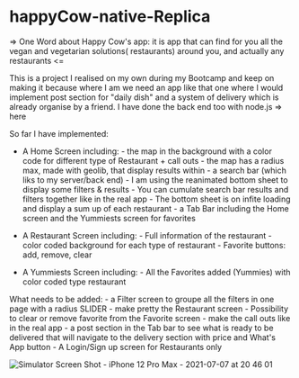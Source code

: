 # happyCow-native-Replica

=> One Word about Happy Cow's app: it is app that can find for you all the vegan and vegetarian solutions( restaurants) around you, and actually any restaurants <=

This is a project I realised on my own during my Bootcamp and keep on making it because where I am we need an app like that one where I would implement post section for "daily dish" and a system of delivery which is already organise by a friend. I have done the back end too with node.js => here

So far I have implemented:

- A Home Screen including:
                         - the map in the background with a color code for different type of Restaurant + call outs
                         - the map has a radius max, made with geolib, that display results within
                         - a search bar (which liks to my server/back end)
                         - I am using the reanimated bottom sheet to display some filters & results 
                         - You can cumulate search bar results and filters together like in the real app
                         - The bottom sheet is on infite loading and display a sum up of each restaurant
                         - a Tab Bar including the Home screen and the Yummiests screen for favorites

- A Restaurant Screen including:
                         - Full information of the restaurant 
                         - color coded background for each type of restaurant
                         - Favorite buttons: add, remove, clear

- A Yummiests Screen including:
                         - All the Favorites added (Yummies) with color coded type restaurant

What needs to be added:
                         - a Filter screen to groupe all the filters in one page with a radius SLIDER
                         - make pretty the Restaurant screen
                         - Possibility to clear or remove favorite from the Favorite screen
                         - make the call outs like in the real app
                         - a post section in the Tab bar to see what is ready to be delivered that
                           will navigate to the delivery section with price and What's App button
                         - A Login/Sign up screen for Restaurants only

![Simulator Screen Shot - iPhone 12 Pro Max - 2021-07-07 at 20 46 01](https://user-images.githubusercontent.com/81431557/124770620-ad2c0900-df64-11eb-91a2-1ba72144ac66.png)

